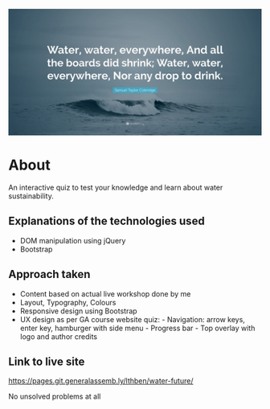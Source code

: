 ![](./media/quote-banner.jpg)

# About

An interactive quiz to test your knowledge and learn about water sustainability.

## Explanations of the technologies used

- DOM manipulation using jQuery
- Bootstrap

## Approach taken

- Content based on actual live workshop done by me
- Layout, Typography, Colours
- Responsive design using Bootstrap
- UX design as per GA course website quiz: - Navigation: arrow keys, enter key, hamburger with side menu - Progress bar - Top overlay with logo and author credits
<!-- - Animations (Animista)?
- Gamification?
- Interactivity? -->

## Link to live site

https://pages.git.generalassemb.ly/lthben/water-future/

<!-- ## Unsolved problems, etc -->

No unsolved problems at all
